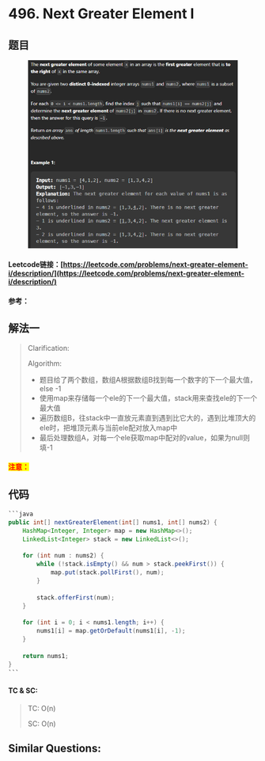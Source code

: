 # 496. Next Greater Element I

## 题目

<figure><img src="../../.gitbook/assets/image (8) (1) (1) (1).png" alt=""><figcaption></figcaption></figure>

#### Leetcode链接：[https://leetcode.com/problems/next-greater-element-i/description/](https://leetcode.com/problems/next-greater-element-i/description/)

#### 参考：

## 解法一

> Clarification:&#x20;
>
> Algorithm:&#x20;
>
> * 题目给了两个数组，数组A根据数组B找到每一个数字的下一个最大值，else -1
> * 使用map来存储每一个ele的下一个最大值，stack用来查找ele的下一个最大值
> * 遍历数组B，往stack中一直放元素直到遇到比它大的，遇到比堆顶大的ele时，把堆顶元素与当前ele配对放入map中
> * 最后处理数组A，对每一个ele获取map中配对的value，如果为null则填-1

#### <mark style="color:red;">注意：</mark>

## 代码

````java
```java
public int[] nextGreaterElement(int[] nums1, int[] nums2) {
    HashMap<Integer, Integer> map = new HashMap<>();
    LinkedList<Integer> stack = new LinkedList<>();

    for (int num : nums2) {
        while (!stack.isEmpty() && num > stack.peekFirst()) {
            map.put(stack.pollFirst(), num);
        }

        stack.offerFirst(num);
    }

    for (int i = 0; i < nums1.length; i++) {
        nums1[i] = map.getOrDefault(nums1[i], -1);
    }

    return nums1;
}
```
````

#### TC & SC:&#x20;

> TC: O(n)
>
> SC: O(n)

## **Similar Questions:**&#x20;
